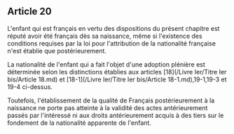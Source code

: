 Article 20
----
L'enfant qui est français en vertu des dispositions du présent chapitre est
réputé avoir été français dès sa naissance, même si l'existence des conditions
requises par la loi pour l'attribution de la nationalité française n'est établie
que postérieurement.

La nationalité de l'enfant qui a fait l'objet d'une adoption plénière est
déterminée selon les distinctions établies aux articles [18](/Livre Ier/Titre Ier bis/Article 18.md) et [18-1](/Livre Ier/Titre Ier bis/Article 18-1.md),19-1,19-3 et
19-4 ci-dessus.

Toutefois, l'établissement de la qualité de Français postérieurement à la
naissance ne porte pas atteinte à la validité des actes antérieurement passés
par l'intéressé ni aux droits antérieurement acquis à des tiers sur le fondement
de la nationalité apparente de l'enfant.
